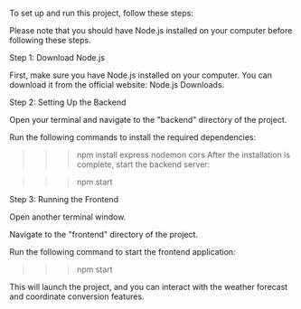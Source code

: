 
To set up and run this project, follow these steps:

Please note that you should have Node.js installed on your computer before following these steps.

Step 1: Download Node.js

First, make sure you have Node.js installed on your computer. You can download it from the official website: Node.js Downloads.

Step 2: Setting Up the Backend

Open your terminal and navigate to the "backend" directory of the project.

Run the following commands to install the required dependencies:


>>> npm install express nodemon cors
After the installation is complete, start the backend server:

>>> npm start

Step 3: Running the Frontend

Open another terminal window.

Navigate to the "frontend" directory of the project.

Run the following command to start the frontend application:

>>> npm start

This will launch the project, and you can interact with the weather forecast and coordinate conversion features.
